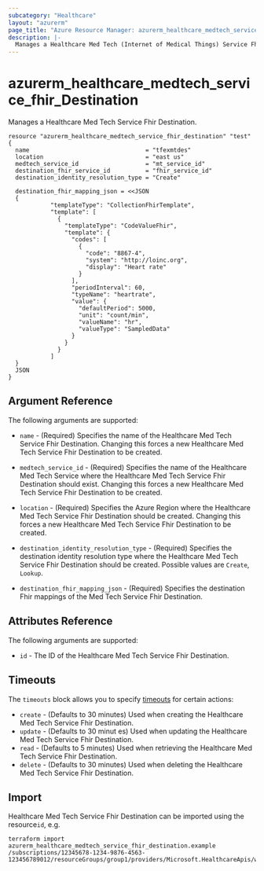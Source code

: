 ```yaml
---
subcategory: "Healthcare"
layout: "azurerm"
page_title: "Azure Resource Manager: azurerm_healthcare_medtech_service_fhir_destination"
description: |-
  Manages a Healthcare Med Tech (Internet of Medical Things) Service Fhir Destination.
---
```


# azurerm_healthcare_medtech_service_fhir_Destination

Manages a Healthcare Med Tech Service Fhir Destination.

```hcl
resource "azurerm_healthcare_medtech_service_fhir_destination" "test" {
  name                                 = "tfexmtdes"
  location                             = "east us"
  medtech_service_id                   = "mt_service_id"
  destination_fhir_service_id          = "fhir_service_id"
  destination_identity_resolution_type = "Create"

  destination_fhir_mapping_json = <<JSON
  {
            "templateType": "CollectionFhirTemplate",
            "template": [
              {
                "templateType": "CodeValueFhir",
                "template": {
                  "codes": [
                    {
                      "code": "8867-4",
                      "system": "http://loinc.org",
                      "display": "Heart rate"
                    }
                  ],
                  "periodInterval": 60,
                  "typeName": "heartrate",
                  "value": {
                    "defaultPeriod": 5000,
                    "unit": "count/min",
                    "valueName": "hr",
                    "valueType": "SampledData"
                  }
                }
              }
            ]
  }
  JSON
}
```

## Argument Reference

The following arguments are supported:

* `name` - (Required) Specifies the name of the Healthcare Med Tech Service Fhir Destination. Changing this forces a new Healthcare Med Tech Service Fhir Destination to be created.

* `medtech_service_id`  - (Required) Specifies the name of the Healthcare Med Tech Service where the Healthcare Med Tech Service Fhir Destination should exist. Changing this forces a new Healthcare Med Tech Service Fhir Destination to be created.

* `location` - (Required) Specifies the Azure Region where the Healthcare Med Tech Service Fhir Destination should be created. Changing this forces a new Healthcare Med Tech Service Fhir Destination to be created.

* `destination_identity_resolution_type` - (Required) Specifies the destination identity resolution type where the Healthcare Med Tech Service Fhir Destination should be created. Possible values are `Create`, `Lookup`.

* `destination_fhir_mapping_json` - (Required) Specifies the destination Fhir mappings of the Med Tech Service Fhir Destination.

## Attributes Reference

The following arguments are supported:

* `id` - The ID of the Healthcare Med Tech Service Fhir Destination.

## Timeouts

The `timeouts` block allows you to specify [timeouts](https://www.terraform.io/docs/configuration/resources.html#timeouts) for certain actions:

* `create` - (Defaults to 30 minutes) Used when creating the Healthcare Med Tech Service Fhir Destination.
* `update` - (Defaults to 30 minut es) Used when updating the Healthcare Med Tech Service Fhir Destination.
* `read` - (Defaults to 5 minutes) Used when retrieving the Healthcare Med Tech Service Fhir Destination.
* `delete` - (Defaults to 30 minutes) Used when deleting the Healthcare Med Tech Service Fhir Destination.

## Import

Healthcare Med Tech Service Fhir Destination can be imported using the resource`id`, e.g.

```shell
terraform import azurerm_healthcare_medtech_service_fhir_destination.example /subscriptions/12345678-1234-9876-4563-123456789012/resourceGroups/group1/providers/Microsoft.HealthcareApis/workspaces/workspace1/iotConnectors/iotconnector1/fhirDestinations/destination1
```
